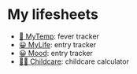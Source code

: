 # My lifesheets

- [🤒 MyTemp](mytemp): fever tracker
- [😀 MyLife](mylife): entry tracker
- [😀 Mood](mood): entry tracker
- [👶🏼 Childcare](childcare): childcare calculator